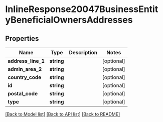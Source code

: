# InlineResponse20047BusinessEntityBeneficialOwnersAddresses

## Properties
Name | Type | Description | Notes
------------ | ------------- | ------------- | -------------
**address_line_1** | **string** |  | [optional] 
**admin_area_2** | **string** |  | [optional] 
**country_code** | **string** |  | [optional] 
**id** | **string** |  | [optional] 
**postal_code** | **string** |  | [optional] 
**type** | **string** |  | [optional] 

[[Back to Model list]](../README.md#documentation-for-models) [[Back to API list]](../README.md#documentation-for-api-endpoints) [[Back to README]](../README.md)


